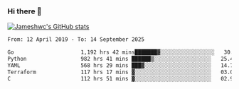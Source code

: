 ### Hi there 👋

[![Jameshwc's GitHub stats](https://github-readme-stats.vercel.app/api?username=jameshwc)](https://github.com/anuraghazra/github-readme-stats)

<!--START_SECTION:waka-->

```txt
From: 12 April 2019 - To: 14 September 2025

Go                     1,192 hrs 42 mins███████▓░░░░░░░░░░░░░░░░░   30.93 %
Python                 982 hrs 41 mins ██████▒░░░░░░░░░░░░░░░░░░   25.49 %
YAML                   568 hrs 29 mins ███▓░░░░░░░░░░░░░░░░░░░░░   14.74 %
Terraform              117 hrs 17 mins ▓░░░░░░░░░░░░░░░░░░░░░░░░   03.04 %
C                      112 hrs 51 mins ▓░░░░░░░░░░░░░░░░░░░░░░░░   02.93 %
```

<!--END_SECTION:waka-->